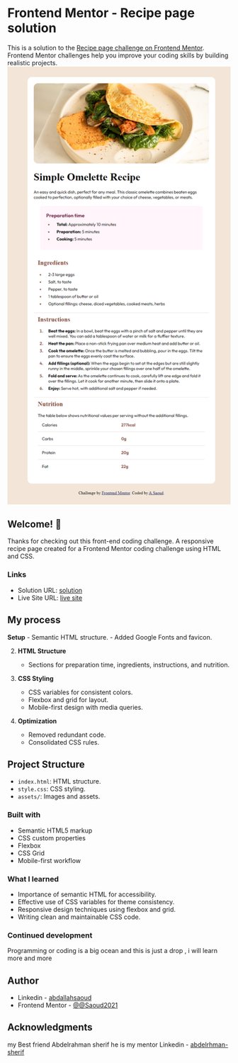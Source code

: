 # Frontend Mentor - Recipe page solution

This is a solution to the [Recipe page challenge on Frontend Mentor](https://www.frontendmentor.io/challenges/recipe-page-KiTsR8QQKm). Frontend Mentor challenges help you improve your coding skills by building realistic projects. 
![Project Screenshot](./assets/screenshot.png)

##  Welcome! 👋
Thanks for checking out this front-end coding challenge.
A responsive recipe page created for a Frontend Mentor coding challenge using HTML and CSS.

### Links

- Solution URL: [ solution  ](https://www.frontendmentor.io/solutions/recipe-page-sLbClMS8X8)
- Live Site URL: [ live site  ](https://phenomenal-puppy-0bf9a0.netlify.app)

## My process

**Setup**
    - Semantic HTML structure.
    - Added Google Fonts and favicon.

2. **HTML Structure**
    - Sections for preparation time, ingredients, instructions, and nutrition.

3. **CSS Styling**
    - CSS variables for consistent colors.
    - Flexbox and grid for layout.
    - Mobile-first design with media queries.

4. **Optimization**
    - Removed redundant code.
    - Consolidated CSS rules.

## Project Structure

- `index.html`: HTML structure.
- `style.css`: CSS styling.
- `assets/`: Images and assets.
### Built with

- Semantic HTML5 markup
- CSS custom properties
- Flexbox
- CSS Grid
- Mobile-first workflow

### What I learned

- Importance of semantic HTML for accessibility.
- Effective use of CSS variables for theme consistency.
- Responsive design techniques using flexbox and grid.
- Writing clean and maintainable CSS code.


### Continued development

Programming or coding is a big ocean and this is just a drop , i will learn more and more 

## Author

- Linkedin - [abdallahsaoud](https://www.linkedin.com/in/abdallahsaoud/)
- Frontend Mentor - [@@Saoud2021](https://www.frontendmentor.io/profile/Saoud2021)

## Acknowledgments

my Best friend Abdelrahman sherif he is my mentor 
Linkedin - [abdelrhman-sherif](https://www.linkedin.com/in/abdelrhman-sherif/)
